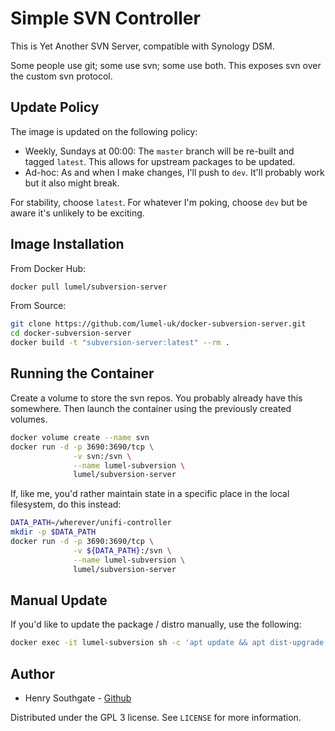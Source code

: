 # Simple SVN Controller

This is Yet Another SVN Server, compatible with Synology DSM.

Some people use git; some use svn; some use both.  This exposes svn over the custom svn protocol.


## Update Policy

The image is updated on the following policy:

* Weekly, Sundays at 00:00: The `master` branch will be re-built and tagged `latest`.  This allows for upstream packages to be updated.  
* Ad-hoc: As and when I make changes, I'll push to `dev`.  It'll probably work but it also might break.

For stability, choose `latest`.  For whatever I'm poking, choose `dev` but be aware it's unlikely to be exciting.


## Image Installation

From Docker Hub:

```sh
docker pull lumel/subversion-server
```
From Source:

```sh
git clone https://github.com/lumel-uk/docker-subversion-server.git
cd docker-subversion-server
docker build -t "subversion-server:latest" --rm .
```


## Running the Container

Create a volume to store the svn repos.  You probably already have this somewhere.
Then launch the container using the previously created volumes.

```sh
docker volume create --name svn
docker run -d -p 3690:3690/tcp \
			  -v svn:/svn \
			  --name lumel-subversion \
			  lumel/subversion-server
```

If, like me, you'd rather maintain state in a specific place in the local 
filesystem, do this instead:

```sh
DATA_PATH=/wherever/unifi-controller
mkdir -p $DATA_PATH
docker run -d -p 3690:3690/tcp \
			  -v ${DATA_PATH}:/svn \
			  --name lumel-subversion \
			  lumel/subversion-server
```


## Manual Update

If you'd like to update the package / distro manually, use the following:

```sh
docker exec -it lumel-subversion sh -c 'apt update && apt dist-upgrade'
```


## Author
- Henry Southgate - [Github](https://github.com/lumel-uk/)

Distributed under the GPL 3 license. See ``LICENSE`` for more information.

